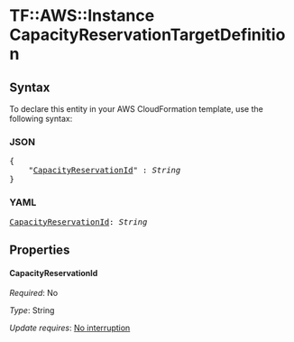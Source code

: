 # TF::AWS::Instance CapacityReservationTargetDefinition

## Syntax

To declare this entity in your AWS CloudFormation template, use the following syntax:

### JSON

<pre>
{
    "<a href="#capacityreservationid" title="CapacityReservationId">CapacityReservationId</a>" : <i>String</i>
}
</pre>

### YAML

<pre>
<a href="#capacityreservationid" title="CapacityReservationId">CapacityReservationId</a>: <i>String</i>
</pre>

## Properties

#### CapacityReservationId

_Required_: No

_Type_: String

_Update requires_: [No interruption](https://docs.aws.amazon.com/AWSCloudFormation/latest/UserGuide/using-cfn-updating-stacks-update-behaviors.html#update-no-interrupt)

